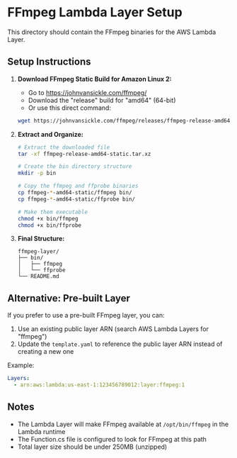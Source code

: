 # FFmpeg Lambda Layer Setup

This directory should contain the FFmpeg binaries for the AWS Lambda Layer.

## Setup Instructions

1. **Download FFmpeg Static Build for Amazon Linux 2:**
   - Go to https://johnvansickle.com/ffmpeg/
   - Download the "release" build for "amd64" (64-bit)
   - Or use this direct command:
   ```bash
   wget https://johnvansickle.com/ffmpeg/releases/ffmpeg-release-amd64-static.tar.xz
   ```

2. **Extract and Organize:**
   ```bash
   # Extract the downloaded file
   tar -xf ffmpeg-release-amd64-static.tar.xz
   
   # Create the bin directory structure
   mkdir -p bin
   
   # Copy the ffmpeg and ffprobe binaries
   cp ffmpeg-*-amd64-static/ffmpeg bin/
   cp ffmpeg-*-amd64-static/ffprobe bin/
   
   # Make them executable
   chmod +x bin/ffmpeg
   chmod +x bin/ffprobe
   ```

3. **Final Structure:**
   ```
   ffmpeg-layer/
   ├── bin/
   │   ├── ffmpeg
   │   └── ffprobe
   └── README.md
   ```

## Alternative: Pre-built Layer

If you prefer to use a pre-built FFmpeg layer, you can:

1. Use an existing public layer ARN (search AWS Lambda Layers for "ffmpeg")
2. Update the `template.yaml` to reference the public layer ARN instead of creating a new one

Example:
```yaml
Layers:
  - arn:aws:lambda:us-east-1:123456789012:layer:ffmpeg:1
```

## Notes

- The Lambda Layer will make FFmpeg available at `/opt/bin/ffmpeg` in the Lambda runtime
- The Function.cs file is configured to look for FFmpeg at this path
- Total layer size should be under 250MB (unzipped)

